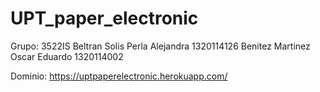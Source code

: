 # UPT_paper_electronic

Grupo: 3522IS
Beltran Solis Perla Alejandra       1320114126
Benitez Martinez Oscar Eduardo      1320114002

Dominio: https://uptpaperelectronic.herokuapp.com/
